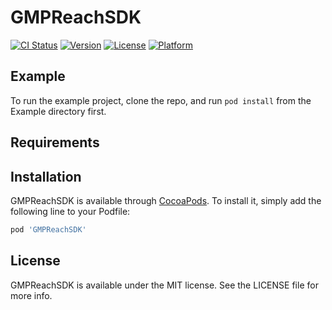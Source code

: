 # GMPReachSDK

[![CI Status](https://img.shields.io/travis/xiamingyu/GMPReachSDK.svg?style=flat)](https://travis-ci.org/xiamingyu/GMPReachSDK)
[![Version](https://img.shields.io/cocoapods/v/GMPReachSDK.svg?style=flat)](https://cocoapods.org/pods/GMPReachSDK)
[![License](https://img.shields.io/cocoapods/l/GMPReachSDK.svg?style=flat)](https://cocoapods.org/pods/GMPReachSDK)
[![Platform](https://img.shields.io/cocoapods/p/GMPReachSDK.svg?style=flat)](https://cocoapods.org/pods/GMPReachSDK)

## Example

To run the example project, clone the repo, and run `pod install` from the Example directory first.

## Requirements

## Installation

GMPReachSDK is available through [CocoaPods](https://cocoapods.org). To install
it, simply add the following line to your Podfile:

```ruby
pod 'GMPReachSDK'
```

## License

GMPReachSDK is available under the MIT license. See the LICENSE file for more info.
